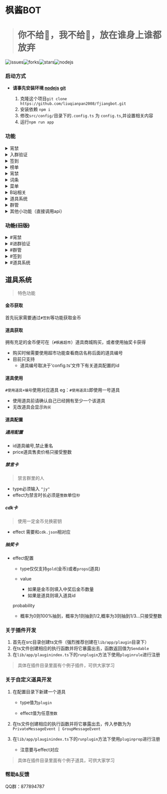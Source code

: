 # 枫酱BOT
> # 你不给🌟，我不给🌟，放在谁身上谁都放弃

![issues](https://img.shields.io/github/issues/liuqianpan2008/fjiangbot)![forks](https://img.shields.io/github/forks/liuqianpan2008/fjiangbot)![stars](https://img.shields.io/github/stars/liuqianpan2008/fjiangbot)![nodejs](https://img.shields.io/badge/nodejs-14%2B-brightgreen)

### 启动方式

* **请事先安装环境 [nodejs](https://nodejs.org/zh-cn/download/)  [git](https://git-scm.com/download/win)**

    1. 克隆这个项目`git clone https://github.com/liuqianpan2008/fjiangbot.git`
    2. 安装依赖 `npm i`
    3. 修改`src/config/`目录下的`.config.ts` 为 `config.ts`,并设置相关内容
    4. 运行`npm run app`

### 功能

<details>
<summary>宵禁</summary>
<img src="https://user-images.githubusercontent.com/80571808/186034689-db865452-27d9-4716-a4c6-0a735d148539.png">
</details>


<details>
<summary>入群验证</summary>
<img src="https://user-images.githubusercontent.com/80571808/186034697-320eee2c-41d6-41b7-8866-b2932540f24d.png">
</details>

<details>
<summary>签到</summary>
<img src="https://user-images.githubusercontent.com/80571808/186034702-165b016d-248d-4dee-8e8b-9a074b5e38ad.jpg">
</details>

<details>
<summary>榜单</summary>
<img src="https://user-images.githubusercontent.com/80571808/186034649-8b807c2f-b4db-4d4c-9c8c-0bcfd6b1550c.jpg">
</details>

<details>
<summary>宵禁</summary>
<img src="https://user-images.githubusercontent.com/80571808/186034689-db865452-27d9-4716-a4c6-0a735d148539.png">
</details>

<details>
<summary>词条</summary>
  <img src="https://user-images.githubusercontent.com/80571808/186034683-3f01efe8-4f78-4830-aa50-ca6f0ad90c71.png">
  <img src="https://user-images.githubusercontent.com/80571808/186034671-e78c9aae-5e2b-47e3-92bd-967bfa982f68.png">
</details>

<details>
<summary>菜单</summary>
  <img src="https://user-images.githubusercontent.com/80571808/186034725-e4f10e77-2318-4d27-9f7c-6324eb5dccca.jpg">
</details>

<details>
<summary>B站相关</summary>
  B站信息
  <img src="https://user-images.githubusercontent.com/80571808/186034633-2461c481-da71-4466-8cca-9799d18e214b.jpg">
  B站视频
  <img src="https://user-images.githubusercontent.com/80571808/186034694-5571d191-7b26-4713-97b3-1919615889f0.png">
  直播签到
    <img src="https://user-images.githubusercontent.com/80571808/186034626-32918045-25b4-4db5-936f-3c6c4bf00e26.png">
</details>

<details>
<summary>道具系统</summary>
枫酱超市
  <img src="https://user-images.githubusercontent.com/80571808/186034711-5dd5cf8c-947a-471e-8420-f63c161536c1.jpg">
  个人仓库
  <img src="https://user-images.githubusercontent.com/80571808/186034723-94eacb7c-d769-4d72-a698-cfafad185aab.jpg">
</details>

<details>
<summary>群管</summary>
  群信息
  <img src="https://user-images.githubusercontent.com/80571808/186034664-c4c7796f-7128-4cca-8dc1-161d324c8e89.jpg">
  群管理
  <img src="https://user-images.githubusercontent.com/80571808/184520315-912539ad-6378-48d2-869d-a0f7ca0e9af8.png">
</details>

<details>
<summary>其他小功能（直接调用api）</summary>
  疯狂星期四（每周四中午12点发送）
  <img src="https://user-images.githubusercontent.com/80571808/186034609-e2b1c82c-0c72-4af2-b3dc-4a8ba47f0fcf.png">
  派蒙说（AI语音）
  <img src="https://user-images.githubusercontent.com/80571808/186034616-0034503e-10c2-48c8-934f-87134e43c75f.png">
</details>

### ~~功能(旧版)~~

<details>
<summary>#宵禁</summary>
<img width="362" alt="xj1" src="https://user-images.githubusercontent.com/80571808/184520289-8e1499fb-826b-480a-b469-c12f0c85c63b.PNG">
<img width="372" alt="xj2" src="https://user-images.githubusercontent.com/80571808/184520303-e982be55-c3cd-4e07-842b-8f216aeafe10.PNG">
</details>

<details>
<summary>#进群验证</summary>
<img src="https://user-images.githubusercontent.com/80571808/184520311-22430cf1-7dd9-4f55-b8bd-bf237c891420.PNG" alt="#刻晴">
</details>

<details>
<summary>#群管</summary>
<img width="368" alt="qg" src="https://user-images.githubusercontent.com/80571808/184520315-912539ad-6378-48d2-869d-a0f7ca0e9af8.png">
</details>

<details>
<summary>#签到</summary>
<img width="368" alt="qg" src="https://user-images.githubusercontent.com/80571808/184520362-509ddd44-dca8-451a-9935-bf025e7994ca.PNG">
</details>

<details>
<summary>#道具系统</summary>
<img width="368" alt="qg" src="https://user-images.githubusercontent.com/80571808/184520365-48f72f0b-6496-4ac6-8107-c8b6945f3e73.PNG">
<img width="368" alt="qg" src="https://user-images.githubusercontent.com/80571808/184520369-0eb273da-8e04-4bc6-8cee-1791e75b20b2.PNG">
</details>

## 道具系统

> 特色功能

#### 金币获取

首先玩家需要通过`#签到`等功能获取金币

#### 道具获取

拥有充足的金币便可在（`#枫酱超市`）道具商城购买，或者使用抽奖卡获得

* 购买时候需要使用超市功能查看商店名称后面的道具编号
* 目前只支持
  * 道具编号取决于‘config.ts’文件下有关道具配置的id

#### 道具使用

`#使用道具+编号`使用对应道具 eg：`#使用道具1`即使用一号道具

* 使用道具前请确认自己已经拥有至少一个该道具
* 无改道具会显示`购买`

#### 道具配置
 ##### 通用配置
  * id道具编号,禁止重名
  * price道具售卖价格只接受整数

 ##### 禁言卡

> 禁言群里的人

*  type必须输入 `"jy"`
* effect为禁言时长必须是`整数`单位`秒`

##### cdk卡

> 使用一定金币兑换密钥

* effect 需要和`cdk.json`相对应

##### 抽奖卡

* effect配置

  * type仅仅支持`gold`(金币)或者`props`(道具)

  * value

    * 如果是金币则填入中奖后金币数量
    * 如果是道具则填入道具id

  probability

  * 概率为0则100%抽到，概率为1则抽到1/2,概率为3则抽到1/3...只接受整数



### 关于插件开发

1. 首先在src目录创建ts文件（强烈推荐创建在`lib/app/plaugin`目录下）
2. 在ts文件创建相应的执行函数并将它暴露出去，函数返回值为`Sendable`
3. 在`lib/app/plauginindex.ts`下的`runplugin`方法下使用`pluginrule`进行注册

> 具体在插件目录里面有个例子插件，可供大家学习

### 关于自定义道具开发



1. 在配置目录下新建一个道具 

   	*  type值为`plugin`

   	*  effect值为任意`整数`

2. 在ts文件创建相应的执行函数并将它暴露出去，传入参数为为`PrivateMessageEvent | GroupMessageEvent`
3. 在`lib/app/plauginindex.ts`下的`runplugin`方法下使用`pluginprop`进行注册
   * 注意要与effect对应

> 具体在插件目录里面有个例子道具，可供大家学习

### 帮助&反馈

QQ群：877894787
